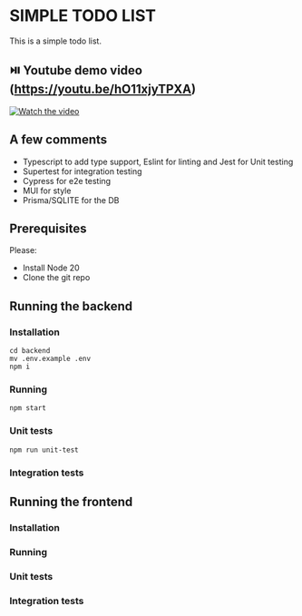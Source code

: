 # SIMPLE TODO LIST

This is a simple todo list.

## ⏯️ Youtube demo video (https://youtu.be/hO11xjyTPXA)

[![Watch the video](https://img.youtube.com/vi/hO11xjyTPXA/maxresdefault.jpg)](https://youtu.be/hO11xjyTPXA)

## A few comments

- Typescript to add type support, Eslint for linting and Jest for Unit testing
- Supertest for integration testing
- Cypress for e2e testing
- MUI for style
- Prisma/SQLITE for the DB

## Prerequisites

Please:
- Install Node 20
- Clone the git repo

## Running the backend

### Installation

```
cd backend
mv .env.example .env
npm i
```

### Running

```
npm start
```

### Unit tests

```
npm run unit-test
```

### Integration tests

## Running the frontend

### Installation

### Running

### Unit tests

### Integration tests


